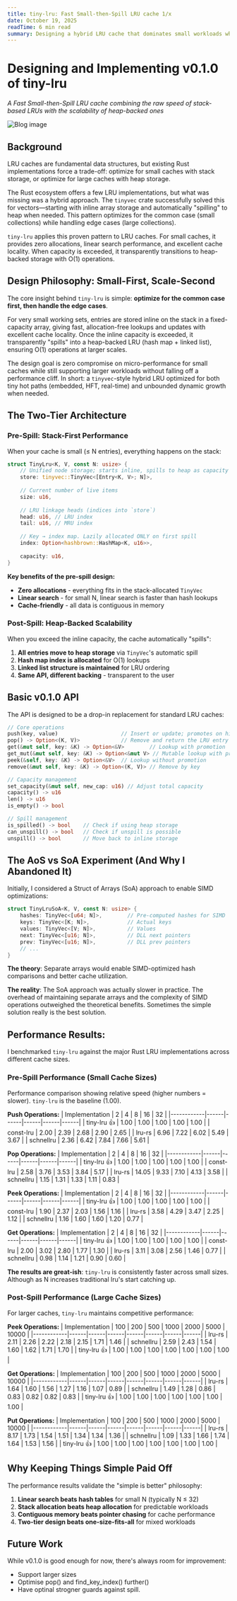 ```yaml
---
title: tiny-lru: Fast Small-then-Spill LRU cache 1/x
date: October 19, 2025
readTime: 6 min read
summary: Designing a hybrid LRU cache that dominates small workloads while scaling to larger ones
---
```


# Designing and Implementing v0.1.0 of tiny-lru

*A Fast Small-then-Spill LRU cache combining the raw speed of stack-based LRUs with the scalability of heap-backed ones*

![Blog image](images/tiny_lru.png)

## Background

LRU caches are fundamental data structures, but existing Rust implementations force a trade-off: optimize for small caches with stack storage, or optimize for large caches with heap storage.

The Rust ecosystem offers a few LRU implementations, but what was missing was a hybrid approach. The `tinyvec` crate successfully solved this for vectors—starting with inline array storage and automatically "spilling" to heap when needed. This pattern optimizes for the common case (small collections) while handling edge cases (large collections).

`tiny-lru` applies this proven pattern to LRU caches. For small caches, it provides zero allocations, linear search performance, and excellent cache locality. When capacity is exceeded, it transparently transitions to heap-backed storage with O(1) operations.

## Design Philosophy: Small-First, Scale-Second

The core insight behind `tiny-lru` is simple: **optimize for the common case first, then handle the edge cases**.

For very small working sets, entries are stored inline on the stack in a fixed-capacity array, giving fast, allocation-free lookups and updates with excellent cache locality. Once the inline capacity is exceeded, it transparently "spills" into a heap-backed LRU (hash map + linked list), ensuring O(1) operations at larger scales.

The design goal is zero compromise on micro-performance for small caches while still supporting larger workloads without falling off a performance cliff. In short: a `tinyvec`-style hybrid LRU optimized for both tiny hot paths (embedded, HFT, real-time) and unbounded dynamic growth when needed.

## The Two-Tier Architecture

### Pre-Spill: Stack-First Performance

When your cache is small (≤ N entries), everything happens on the stack:

```rust
struct TinyLru<K, V, const N: usize> {
    // Unified node storage; starts inline, spills to heap as capacity grows
    store: tinyvec::TinyVec<[Entry<K, V>; N]>,
    
    // Current number of live items
    size: u16,
    
    // LRU linkage heads (indices into `store`)
    head: u16, // LRU index
    tail: u16, // MRU index
    
    // Key → index map. Lazily allocated ONLY on first spill
    index: Option<hashbrown::HashMap<K, u16>>,
    
    capacity: u16,
}
```

**Key benefits of the pre-spill design:**
- **Zero allocations** - everything fits in the stack-allocated `TinyVec`
- **Linear search** - for small N, linear search is faster than hash lookups
- **Cache-friendly** - all data is contiguous in memory

### Post-Spill: Heap-Backed Scalability

When you exceed the inline capacity, the cache automatically "spills":

1. **All entries move to heap storage** via `TinyVec`'s automatic spill
2. **Hash map index is allocated** for O(1) lookups
3. **Linked list structure is maintained** for LRU ordering
4. **Same API, different backing** - transparent to the user

## Basic v0.1.0 API

The API is designed to be a drop-in replacement for standard LRU caches:

```rust
// Core operations
push(key, value)                    // Insert or update; promotes on hit
pop() -> Option<(K, V)>             // Remove and return the LRU entry
get(&mut self, key: &K) -> Option<&V>        // Lookup with promotion
get_mut(&mut self, key: &K) -> Option<&mut V> // Mutable lookup with promotion
peek(&self, key: &K) -> Option<&V>  // Lookup without promotion
remove(&mut self, key: &K) -> Option<(K, V)> // Remove by key

// Capacity management
set_capacity(&mut self, new_cap: u16) // Adjust total capacity
capacity() -> u16
len() -> u16
is_empty() -> bool

// Spill management
is_spilled() -> bool    // Check if using heap storage
can_unspill() -> bool   // Check if unspill is possible
unspill() -> bool       // Move back to inline storage
```

## The AoS vs SoA Experiment (And Why I Abandoned It)

Initially, I considered a Struct of Arrays (SoA) approach to enable SIMD optimizations:

```rust
struct TinyLruSoA<K, V, const N: usize> {
    hashes: TinyVec<[u64; N]>,        // Pre-computed hashes for SIMD
    keys: TinyVec<[K; N]>,            // Actual keys
    values: TinyVec<[V; N]>,          // Values
    next: TinyVec<[u16; N]>,          // DLL next pointers
    prev: TinyVec<[u16; N]>,          // DLL prev pointers
    // ...
}
```

**The theory**: Separate arrays would enable SIMD-optimized hash comparisons and better cache utilization.

**The reality**: The SoA approach was actually slower in practice. The overhead of maintaining separate arrays and the complexity of SIMD operations outweighed the theoretical benefits. Sometimes the simple solution really is the best solution.

## Performance Results:

I benchmarked `tiny-lru` against the major Rust LRU implementations across different cache sizes. 

### Pre-Spill Performance (Small Cache Sizes)

Performance comparison showing relative speed (higher numbers = slower). `tiny-lru` is the baseline (1.00).


**Push Operations:**
| Implementation | 2 | 4 | 8 | 16 | 32 |
|------------|------|------|------|------|------|
| tiny-lru 👍 | 1.00 | 1.00 | 1.00 | 1.00 | 1.00 |
| const-lru | 2.00 | 2.39 | 2.68 | 2.90 | 2.65 |
| lru-rs | 6.96 | 7.22 | 6.02 | 5.49 | 3.67 |
| schnellru | 2.36 | 6.42 | 7.84 | 7.66 | 5.61 |

**Pop Operations:**
| Implementation | 2 | 4 | 8 | 16 | 32 |
|------------|------|------|------|------|------|
| tiny-lru 👍 | 1.00 | 1.00 | 1.00 | 1.00 | 1.00 |
| const-lru | 2.58 | 3.76 | 3.53 | 3.84 | 5.17 |
| lru-rs | 14.05 | 9.33 | 7.10 | 4.13 | 3.58 |
| schnellru | 1.15 | 1.31 | 1.33 | 1.11 | 0.83 |

**Peek Operations:**
| Implementation | 2 | 4 | 8 | 16 | 32 |
|------------|------|------|------|------|------|
| tiny-lru 👍 | 1.00 | 1.00 | 1.00 | 1.00 | 1.00 |
| const-lru | 1.90 | 2.37 | 2.03 | 1.56 | 1.16 |
| lru-rs | 3.58 | 4.29 | 3.47 | 2.25 | 1.12 |
| schnellru | 1.16 | 1.60 | 1.60 | 1.20 | 0.77 |

**Get Operations:**
| Implementation | 2 | 4 | 8 | 16 | 32 |
|------------|------|------|------|------|------|
| tiny-lru 👍 | 1.00 | 1.00 | 1.00 | 1.00 | 1.00 |
| const-lru | 2.00 | 3.02 | 2.80 | 1.77 | 1.30 |
| lru-rs | 3.11 | 3.08 | 2.56 | 1.46 | 0.77 |
| schnellru | 0.98 | 1.14 | 1.21 | 0.90 | 0.60 |


**The results are great-ish**: `tiny-lru` is consistently faster across small sizes. Although as N increases traditional lru's start catching up.

### Post-Spill Performance (Large Cache Sizes)

For larger caches, `tiny-lru` maintains competitive performance:


**Peek Operations:**
| Implementation | 100 | 200 | 500 | 1000 | 2000 | 5000 | 10000 |
|------------|------|------|------|------|------|------|------|
| lru-rs | 2.11 | 2.26 | 2.22 | 2.18 | 2.15 | 1.71 | 1.46 |
| schnellru | 2.59 | 2.43 | 1.54 | 1.60 | 1.62 | 1.71 | 1.70 |
| tiny-lru 👍 | 1.00 | 1.00 | 1.00 | 1.00 | 1.00 | 1.00 | 1.00 |

**Get Operations:**
| Implementation | 100 | 200 | 500 | 1000 | 2000 | 5000 | 10000 |
|------------|------|------|------|------|------|------|------|
| lru-rs | 1.64 | 1.60 | 1.56 | 1.27 | 1.16 | 1.07 | 0.89 |
| schnellru | 1.49 | 1.28 | 0.86 | 0.83 | 0.82 | 0.82 | 0.83 |
| tiny-lru 👍 | 1.00 | 1.00 | 1.00 | 1.00 | 1.00 | 1.00 | 1.00 |

**Put Operations:**
| Implementation | 100 | 200 | 500 | 1000 | 2000 | 5000 | 10000 |
|------------|------|------|------|------|------|------|------|
| lru-rs | 8.17 | 1.73 | 1.54 | 1.51 | 1.34 | 1.34 | 1.36 |
| schnellru | 1.09 | 1.33 | 1.66 | 1.74 | 1.64 | 1.53 | 1.56 |
| tiny-lru 👍 | 1.00 | 1.00 | 1.00 | 1.00 | 1.00 | 1.00 | 1.00 |


## Why Keeping Things Simple Paid Off

The performance results validate the "simple is better" philosophy:

1. **Linear search beats hash tables** for small N (typically N ≤ 32)
2. **Stack allocation beats heap allocation** for predictable workloads
3. **Contiguous memory beats pointer chasing** for cache performance
4. **Two-tier design beats one-size-fits-all** for mixed workloads


## Future Work

While v0.1.0 is good enough for now, there's always room for improvement:

- Support larger sizes
- Optimise pop() and find_key_index() further()
- Have optinal strogner guards against spill.
